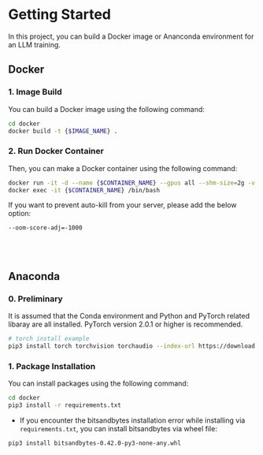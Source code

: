 # Getting Started
In this project, you can build a Docker image or Ananconda environment for an LLM training.

## Docker
### 1. Image Build
You can build a Docker image using the following command:
```bash
cd docker
docker build -t {$IMAGE_NAME} .
```

### 2. Run Docker Container
Then, you can make a Docker container using the following command:
```bash
docker run -it -d --name {$CONTAINER_NAME} --gpus all --shm-size=2g -v {$PATH_TO_BE_MOUNTED}:{$MOUNT_PATH} -v {$PATH_OF_HUGGINGFACE_HUB_CACHE_FOLDER}:/root/.cache/ -v {$PATH_OF_NLTK_DATA_FOLDER}:/root/nltk_data {$IMAGE_NAME}
docker exec -it {$CONTAINER_NAME} /bin/bash
```

If you want to prevent auto-kill from your server, please add the below option:
```bash
--oom-score-adj=-1000
```
<br><br>

## Anaconda
### 0. Preliminary
It is assumed that the Conda environment and Python and PyTorch related libaray are all installed.
PyTorch version 2.0.1 or higher is recommended.
```bash
# torch install example
pip3 install torch torchvision torchaudio --index-url https://download.pytorch.org/whl/cu118
```

### 1. Package Installation
You can install packages using the following command:
```bash
cd docker
pip3 install -r requirements.txt
```

* If you encounter the bitsandbytes installation error while installing via `requirements.txt`, you can install bitsandbytes via wheel file: 
```bash
pip3 install bitsandbytes-0.42.0-py3-none-any.whl
```